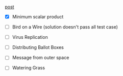 [post](https://calculum.ca/posts/18/)

- [X] Minimum scalar product
- [ ] Bird on a Wire (solution doesn't pass all test case)
- [ ] Virus Replication
- [ ] Distributing Ballot Boxes
- [ ] Message from outer space
- [ ] Watering Grass

